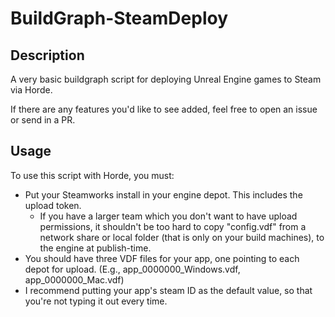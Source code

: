# BuildGraph-SteamDeploy
## Description
A very basic buildgraph script for deploying Unreal Engine games to Steam via Horde.

If there are any features you'd like to see added, feel free to open an issue or send in a PR.

## Usage
To use this script with Horde, you must:
* Put your Steamworks install in your engine depot. This includes the upload token.
  * If you have a larger team which you don't want to have upload permissions, it shouldn't be too hard to copy "config.vdf" from a network share or local folder (that is only on your build machines), to the engine at publish-time.
* You should have three VDF files for your app, one pointing to each depot for upload. (E.g., app_0000000_Windows.vdf, app_0000000_Mac.vdf)
* I recommend putting your app's steam ID as the default value, so that you're not typing it out every time.
